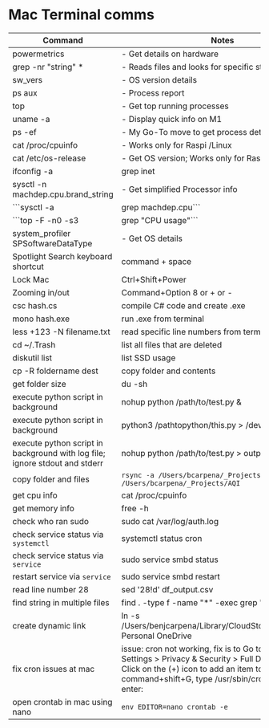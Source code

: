 #	Mac Terminal comms
| Command      | Notes |
| ----------- | ----------- |
| powermetrics      | - Get details on hardware       |
| grep -nr "string" *   | - Reads files and looks for specific string        |
|sw_vers|- OS version details|
|ps aux|- Process report|
|top|- Get top running processes|
|uname -a|- Display quick info on M1|
|ps -ef |- My Go-To move to get process details|
|cat /proc/cpuinfo|- Works only for Raspi /Linux|
|cat /etc/os-release|- Get OS version; Works only for Raspi /Linux|
|ifconfig -a | grep inet | grep cast|- Get IP Address|
|sysctl -n machdep.cpu.brand_string|- Get simplified Processor info|
|```sysctl -a | grep machdep.cpu``` |- Retrieve kernel state|
|```top -F -n0 -s3 | grep "CPU usage"``` |	- CPU Usage |
|system_profiler SPSoftwareDataType|- Get OS details|
|Spotlight Search keyboard shortcut|command + space|
|Lock Mac|Ctrl+Shift+Power|
|Zooming in/out| Command+Option 8 or + or -|
|csc hash.cs | compile C# code and create .exe|
|mono hash.exe | run .exe from terminal|
|less +123 -N filename.txt | read specific line numbers from terminal|
|cd ~/.Trash | list all files that are deleted|
|diskutil list | list SSD usage|
|cp -R foldername dest | copy folder and contents|
|get folder size | du -sh <path to folder>|
|execute python script in background | nohup python /path/to/test.py & |
|execute python script in background | python3 /pathtopython/this.py > /dev/null & |
|execute python script in background with log file; ignore stdout and stderr| nohup python /path/to/test.py > output.log > 2>&1 & |
|copy folder and files | `rsync -a /Users/bcarpena/_Projects/AQI.01/ /Users/bcarpena/_Projects/AQI`|
|get cpu info| cat /proc/cpuinfo|
|get memory info | free -h|
|check who ran sudo| sudo cat /var/log/auth.log|
|check service status via `systemctl`| systemctl status cron|
|check service status via `service`|sudo service smbd status|
|restart service via `service`|sudo service smbd restart|
|read line number 28| sed '28!d' df_output.csv|
| find string in multiple files | find . -type f -name "*" -exec grep 'Realm' {} \; |
| create dynamic link | ln -s /Users/benjcarpena/Library/CloudStorage/OneDrive-Personal OneDrive |
| fix cron issues at mac | issue: cron not working, fix is to Go to System Settings > Privacy & Security > Full Disk Access: Click on the (+) icon to add an item to the list. Press command+shift+G, type /usr/sbin/cron and press enter:|
| open crontab in mac using nano | `env EDITOR=nano crontab -e`|

		
		
		
